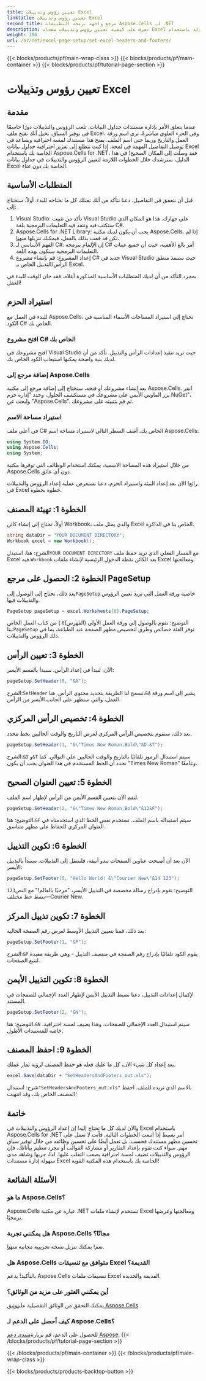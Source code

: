 ```yaml
---
title: تعيين رؤوس وتذييلات Excel
linktitle: تعيين رؤوس وتذييلات Excel
second_title: مرجع واجهة برمجة التطبيقات Aspose.Cells لـ .NET
description: تعرف على كيفية تعيين رؤوس وتذييلات صفحات Excel بسهولة باستخدام Aspose.Cells for .NET من خلال دليلنا خطوة بخطوة. مثالي للمستندات الاحترافية.
weight: 100
url: /ar/net/excel-page-setup/set-excel-headers-and-footers/
---
```


{{< blocks/products/pf/main-wrap-class >}}
{{< blocks/products/pf/main-container >}}
{{< blocks/products/pf/tutorial-page-section >}}

# تعيين رؤوس وتذييلات Excel

## مقدمة

عندما يتعلق الأمر بإدارة مستندات جداول البيانات، تلعب الرؤوس والتذييلات دورًا حاسمًا في توفير السياق. تخيل أنك تفتح ملف Excel، وفي الجزء العلوي مباشرةً، ترى اسم ورقة العمل والتاريخ وربما حتى اسم الملف. يمنح هذا مستندك لمسة احترافية ويساعد في توصيل التفاصيل المهمة في لمحة. إذا كنت تتطلع إلى تعزيز احترافية جداول بيانات Excel الخاصة بك باستخدام Aspose.Cells for .NET، فقد وصلت إلى المكان الصحيح! في هذا الدليل، سنرشدك خلال الخطوات اللازمة لتعيين الرؤوس والتذييلات في جداول بيانات Excel الخاصة بك دون عناء. 

## المتطلبات الأساسية

قبل أن نتعمق في التفاصيل، دعنا نتأكد من أنك تمتلك كل ما تحتاجه للبدء. أولاً، ستحتاج إلى:

1. Visual Studio: تأكد من تثبيت Visual Studio على جهازك. هذا هو المكان الذي ستكتب فيه وتنفذ فيه التعليمات البرمجية بلغة C#.
2.  Aspose.Cells for .NET Library: يجب أن يكون لديك مكتبة Aspose.Cells. إذا لم تكن قد قمت بذلك بالفعل، فيمكنك تنزيلها من[هنا](https://releases.aspose.com/cells/net/).
3. الفهم الأساسي لـ C#: إن الإلمام ببرمجة C# أمر بالغ الأهمية، حيث أن جميع عينات التعليمات البرمجية ستكون بهذه اللغة.
4. إعداد المشروع: قم بإنشاء مشروع C# جديد في Visual Studio حيث سننفذ منطق الرأس/التذييل الخاص بـ Excel.

بمجرد التأكد من أن لديك المتطلبات الأساسية المذكورة أعلاه، فقد حان الوقت للبدء في العمل!

## استيراد الحزم

للبدء في العمل مع Aspose.Cells، تحتاج إلى استيراد المساحات الأسماء المناسبة في الكود C# الخاص بك.

### افتح مشروع C# الخاص بك

افتح مشروعك في Visual Studio حيث تريد تنفيذ إعدادات الرأس والتذييل. تأكد من أن لديك بنية واضحة يمكنها استيعاب الكود الخاص بك.

### إضافة مرجع إلى Aspose.Cells

بعد إنشاء مشروعك أو فتحه، ستحتاج إلى إضافة مرجع إلى مكتبة Aspose.Cells. انقر بزر الماوس الأيمن على مشروعك في مستكشف الحلول، وحدد "إدارة حزم NuGet"، وابحث عن "Aspose.Cells". ثم قم بتثبيته على مشروعك.

### استيراد مساحة الاسم

في أعلى ملف C# الخاص بك، أضف السطر التالي لاستيراد مساحة اسم Aspose.Cells:

```csharp
using System.IO;
using Aspose.Cells;
using System;
```

من خلال استيراد هذه المساحة الاسمية، يمكنك استخدام الوظائف التي توفرها مكتبة Aspose.Cells دون أي عائق.

رائع! الآن بعد إعداد البيئة واستيراد الحزم، دعنا نستعرض عملية إعداد الرؤوس والتذييلات في Excel خطوة بخطوة.

## الخطوة 1: تهيئة المصنف

أولاً، نحتاج إلى إنشاء كائن Workbook، والذي يمثل ملف Excel الخاص بنا في الذاكرة.

```csharp
string dataDir = "YOUR DOCUMENT DIRECTORY";
Workbook excel = new Workbook();
```

 الشرح: هنا، استبدل`YOUR DOCUMENT DIRECTORY` مع المسار الفعلي الذي تريد حفظ ملف Excel فيه.`Workbook` يعد الكائن نقطة الدخول الرئيسية لإنشاء ملفات Excel ومعالجتها.

## الخطوة 2: الحصول على مرجع PageSetup

 بعد ذلك، نحتاج إلى الوصول إلى`PageSetup` خاصية ورقة العمل التي نريد تعيين الرؤوس والتذييلات فيها.

```csharp
PageSetup pageSetup = excel.Worksheets[0].PageSetup;
```

 التوضيح: نقوم بالوصول إلى ورقة العمل الأولى (الفهرس)`0` ) من كتاب العمل الخاص بنا.`PageSetup` توفر الفئة خصائص وطرق لتخصيص مظهر الصفحة عند الطباعة، بما في ذلك الرؤوس والتذييلات.

## الخطوة 3: تعيين الرأس

الآن، لنبدأ في إعداد الرأس. سنبدأ بالقسم الأيسر:

```csharp
pageSetup.SetHeader(0, "&A");
```

 الشرح:`SetHeader` تسمح لنا الطريقة بتحديد محتوى الرأس. هنا،`&A` يشير إلى اسم ورقة العمل، والتي ستظهر على الجانب الأيسر من الرأس.

## الخطوة 4: تخصيص الرأس المركزي

بعد ذلك، سنقوم بتخصيص الرأس المركزي لعرض التاريخ والوقت الحاليين بخط محدد.

```csharp
pageSetup.SetHeader(1, "&\"Times New Roman,Bold\"&D-&T");
```

 الشرح:`&D` و`&T` سيتم استبدال الرموز تلقائيًا بالتاريخ والوقت الحاليين على التوالي. كما نحدد أن الخط المستخدم في هذا العنوان يجب أن يكون "Times New Roman" وغامقًا.

## الخطوة 5: تعيين العنوان الصحيح

لنقم الآن بتعيين القسم الأيمن من الرأس لإظهار اسم الملف.

```csharp
pageSetup.SetHeader(2, "&\"Times New Roman,Bold\"&12&F");
```

 التوضيح: هنا،`&F` سيتم استبداله باسم الملف. نستخدم نفس الخط الذي استخدمناه في العنوان المركزي للحفاظ على مظهر متناسق.

## الخطوة 6: تكوين التذييل

الآن بعد أن أصبحت عناوين الصفحات تبدو أنيقة، فلننتقل إلى التذييلات. سنبدأ بالتذييل الأيسر:

```csharp
pageSetup.SetFooter(0, "Hello World! &\"Courier New\"&14 123");
```

التوضيح: نقوم بإدراج رسالة مخصصة في التذييل الأيسر، "مرحبًا بالعالم!" مع النص`123` بنمط خط مختلف—Courier New.

## الخطوة 7: تكوين تذييل المركز

بعد ذلك، قمنا بتعيين التذييل الأوسط لعرض رقم الصفحة الحالية:

```csharp
pageSetup.SetFooter(1, "&P");
```

 الشرح:`&P` يقوم الكود تلقائيًا بإدراج رقم الصفحة في منتصف التذييل - وهي طريقة مفيدة لتتبع الصفحات.

## الخطوة 8: تكوين التذييل الأيمن

لإكمال إعدادات التذييل، دعنا نضبط التذييل الأيمن لإظهار العدد الإجمالي للصفحات في المستند.

```csharp
pageSetup.SetFooter(2, "&N");
```

 التوضيح: هنا،`&N` سيتم استبدال العدد الإجمالي للصفحات. وهذا يضيف لمسة احترافية، خاصة للمستندات الأطول.

## الخطوة 9: احفظ المصنف

بعد إعداد كل شيء الآن، كل ما عليك فعله هو حفظ المصنف لرؤية ثمار عملك.

```csharp
excel.Save(dataDir + "SetHeadersAndFooters_out.xls");
```

 شرح: استبدال`"SetHeadersAndFooters_out.xls"` بالاسم الذي تريده للملف. احفظ المصنف الخاص بك، وقد انتهيت!

## خاتمة

والآن لديك كل ما تحتاج إليه! إن إعداد الرؤوس والتذييلات في Excel باستخدام Aspose.Cells for .NET أمر بسيط إذا اتبعت الخطوات التالية. فأنت لا تعمل على تحسين مظهر مستندك فحسب، بل تعمل أيضًا على تحسين وظائفه من خلال توفير سياق مهم. سواء كنت تقوم بإعداد التقارير أو مشاركة القوالب أو مجرد تنظيم بياناتك، فإن الرؤوس والتذييلات تضيف لمسة احترافية يصعب التغلب عليها. لذا، جربها وشاهد مدى سهولة إدارة مستندات Excel الخاصة بك باستخدام هذه المكتبة القوية!

## الأسئلة الشائعة

### ما هو Aspose.Cells؟
Aspose.Cells عبارة عن مكتبة .NET تستخدم لإنشاء ملفات Excel ومعالجتها وعرضها برمجيًا.

### هل يمكنني تجربة Aspose.Cells مجانًا؟
 نعم! يمكنك تنزيل نسخة تجريبية مجانية من[هنا](https://releases.aspose.com/).

### هل Aspose.Cells متوافق مع تنسيقات Excel القديمة؟
بالتأكيد! يدعم Aspose.Cells تنسيقات ملفات Excel القديمة والجديدة.

### أين يمكنني العثور على مزيد من الوثائق؟
 يمكنك التحقق من الوثائق التفصيلية على[توثيق Aspose.Cells](https://reference.aspose.com/cells/net/).

### كيف أحصل على الدعم لـ Aspose.Cells؟
 للحصول على الدعم، قم بزيارة[منتدى دعم Aspose](https://forum.aspose.com/c/cells/9).
{{< /blocks/products/pf/tutorial-page-section >}}

{{< /blocks/products/pf/main-container >}}
{{< /blocks/products/pf/main-wrap-class >}}

{{< blocks/products/products-backtop-button >}}

